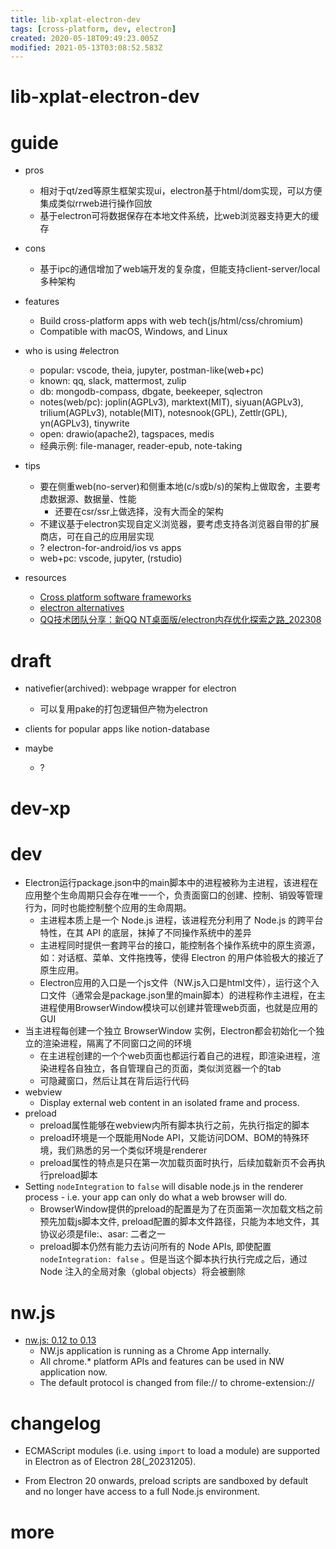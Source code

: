 ```yaml
---
title: lib-xplat-electron-dev
tags: [cross-platform, dev, electron]
created: 2020-05-18T09:49:23.005Z
modified: 2021-05-13T03:08:52.583Z
---
```


# lib-xplat-electron-dev

# guide

- pros
  - 相对于qt/zed等原生框架实现ui，electron基于html/dom实现，可以方便集成类似rrweb进行操作回放
  - 基于electron可将数据保存在本地文件系统，比web浏览器支持更大的缓存

- cons
  - 基于ipc的通信增加了web端开发的复杂度，但能支持client-server/local多种架构

- features
  - Build cross-platform apps with web tech(js/html/css/chromium)
  - Compatible with macOS, Windows, and Linux

- who is using #electron
  - popular: vscode, theia, jupyter, postman-like(web+pc)
  - known: qq, slack, mattermost, zulip
  - db: mongodb-compass, dbgate, beekeeper, sqlectron
  - notes(web/pc): joplin(AGPLv3), marktext(MIT), siyuan(AGPLv3), trilium(AGPLv3), notable(MIT), notesnook(GPL), Zettlr(GPL), yn(AGPLv3), tinywrite
  - open: drawio(apache2), tagspaces, medis
  - 经典示例: file-manager, reader-epub, note-taking

- tips
  - 要在侧重web(no-server)和侧重本地(c/s或b/s)的架构上做取舍，主要考虑数据源、数据量、性能
    - 还要在csr/ssr上做选择，没有大而全的架构
  - 不建议基于electron实现自定义浏览器，要考虑支持各浏览器自带的扩展商店，可在自己的应用层实现
  - ? electron-for-android/ios vs apps
  - web+pc: vscode, jupyter, (rstudio)

- resources
  - [Cross platform software frameworks](https://blog.tomayac.com/2023/02/23/cross-platform-software-frameworks/)
  - [electron alternatives](https://dev.to/urielsouza29/comment/1lb73)
  - [QQ技术团队分享：新QQ NT桌面版/electron内存优化探索之路_202308](https://mp.weixin.qq.com/s/uk_KKk3YuMyY2Auk68SwgA)
# draft
- nativefier(archived): webpage wrapper for electron
  - 可以复用pake的打包逻辑但产物为electron

- clients for popular apps like notion-database

- maybe
  - ?
# dev-xp

# dev
- Electron运行package.json中的main脚本中的进程被称为主进程，该进程在应用整个生命周期只会存在唯一一个，负责面窗口的创建、控制、销毁等管理行为，同时也能控制整个应用的生命周期。
  - 主进程本质上是一个 Node.js 进程，该进程充分利用了 Node.js 的跨平台特性，在其 API 的底层，抹掉了不同操作系统中的差异
  - 主进程同时提供一套跨平台的接口，能控制各个操作系统中的原生资源，如：对话框、菜单、文件拖拽等，使得 Electron 的用户体验极大的接近了原生应用。
  - Electron应用的入口是一个js文件（NW.js入口是html文件），运行这个入口文件（通常会是package.json里的main脚本）的进程称作主进程，在主进程使用BrowserWindow模块可以创建并管理web页面，也就是应用的GUI
- 当主进程每创建一个独立 BrowserWindow 实例，Electron都会初始化一个独立的渲染进程，隔离了不同窗口之间的环境
  - 在主进程创建的一个个web页面也都运行着自己的进程，即渲染进程，渲染进程各自独立，各自管理自己的页面，类似浏览器一个的tab
  - 可隐藏窗口，然后让其在背后运行代码
- webview
  - Display external web content in an isolated frame and process.
- preload
  - preload属性能够在webview内所有脚本执行之前，先执行指定的脚本
  - preload环境是一个既能用Node API，又能访问DOM、BOM的特殊环境，我们熟悉的另一个类似环境是renderer
  - preload属性的特点是只在第一次加载页面时执行，后续加载新页不会再执行preload脚本
- Setting `nodeIntegration` to `false` will disable node.js in the renderer process - i.e. your app can only do what a web browser will do.
  - BrowserWindow提供的preload的配置是为了在页面第一次加载文档之前预先加载js脚本文件, preload配置的脚本文件路径，只能为本地文件，其协议必须是file:、asar: 二者之一
  - preload脚本仍然有能力去访问所有的 Node APIs, 即使配置 `nodeIntegration: false` 。但是当这个脚本执行执行完成之后，通过Node 注入的全局对象（global objects）将会被删除
# nw.js
- [nw.js: 0.12 to 0.13](https://nwjs.readthedocs.io/en/latest/For%20Users/Migration/From%200.12%20to%200.13/)
  - NW.js application is running as a Chrome App internally. 
  - All chrome.* platform APIs and features can be used in NW application now. 
  - The default protocol is changed from file:// to chrome-extension://
# changelog
- ECMAScript modules (i.e. using `import` to load a module) are supported in Electron as of Electron 28(_20231205).

- From Electron 20 onwards, preload scripts are sandboxed by default and no longer have access to a full Node.js environment. 
# more
